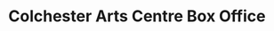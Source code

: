 ---
title: "Colchester Arts Centre Box Office"
url: /colchester/colchester-arts-centre-box-office/
shop: Tickets
---
